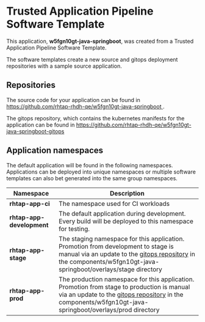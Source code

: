 # Trusted Application Pipeline Software Template

This application, **w5fgn10gt-java-springboot**, was created from a Trusted Application Pipeline Software Template.

The software templates create a new source and gitops deployment repositories with a sample source application. 

## Repositories

The source code for your application can be found in [https://github.com/rhtap-rhdh-qe/w5fgn10gt-java-springboot ](https://github.com/rhtap-rhdh-qe/w5fgn10gt-java-springboot ).
 
The gitops repository, which contains the kubernetes manifests for the application can be found in 
[https://github.com/rhtap-rhdh-qe/w5fgn10gt-java-springboot-gitops ](https://github.com/rhtap-rhdh-qe/w5fgn10gt-java-springboot-gitops ) 

## Application namespaces 

The default application will be found in the following namespaces. Applications can be deployed into unique namespaces or multiple software templates can also bet generated into the same group namespaces.  

|  Namespace   |  Description   |  
| -------- | -------- |
| **rhtap-app-ci** | The namespace used for CI workloads |
| **rhtap-app-development** | The default application during development. Every build will be deployed to this namespace for testing. |
| **rhtap-app-stage** | The staging namespace for this application. Promotion from development to stage is manual via an update to the [gitops repository](https://github.com/rhtap-rhdh-qe/w5fgn10gt-java-springboot-gitops ) in the components/w5fgn10gt-java-springboot/overlays/stage directory |
| **rhtap-app-prod** | The production namespace for this application. Promotion from stage to production is manual via an update to the [gitops repository](https://github.com/rhtap-rhdh-qe/w5fgn10gt-java-springboot-gitops ) in the components/w5fgn10gt-java-springboot/overlays/prod directory |